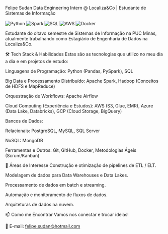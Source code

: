 Felipe Sudan
Data Engineering Intern @ Localiza&Co | Estudante de Sistemas de Informação
<div style="display: inline_block">
<img align="center" alt="Python" src="https://img.shields.io/badge/Python-3776AB?style=for-the-badge&logo=python&logoColor=white" />
<img align="center" alt="Spark" src="https://img.shields.io/badge/Apache%20Spark-E25A1C?style=for-the-badge&logo=apache-spark&logoColor=white" />
<img align="center" alt="SQL" src="https://img.shields.io/badge/SQL-4479A1?style=for-the-badge&logo=postgresql&logoColor=white" />
<img align="center" alt="AWS" src="https://img.shields.io/badge/AWS-232F3E?style=for-the-badge&logo=amazon-aws&logoColor=white" />
<img align="center" alt="Docker" src="https://img.shields.io/badge/Docker-2496ED?style=for-the-badge&logo=docker&logoColor=white" />
</div>


Estudante do oitavo semestre de Sistemas de Informação na PUC Minas, atualmente trabalhando como Estagiário de Engenharia de Dados na Localiza&Co.


🛠️ Tech Stack & Habilidades
Estas são as tecnologias que utilizo no meu dia a dia e em projetos de estudo:

Linguagens de Programação: Python (Pandas, PySpark), SQL

Big Data e Processamento Distribuído: Apache Spark, Hadoop (Conceitos de HDFS e MapReduce)

Orquestração de Workflows: Apache Airflow

Cloud Computing (Experiência e Estudos): AWS (S3, Glue, EMR), Azure (Data Lake, Databricks), GCP (Cloud Storage, BigQuery)

Bancos de Dados:

Relacionais: PostgreSQL, MySQL, SQL Server

NoSQL: MongoDB

Ferramentas e Outros: Git, GitHub, Docker, Metodologias Ágeis (Scrum/Kanban)

🔭 Áreas de Interesse
Construção e otimização de pipelines de ETL / ELT.

Modelagem de dados para Data Warehouses e Data Lakes.

Processamento de dados em batch e streaming.

Automação e monitoramento de fluxos de dados.

Arquiteturas de dados na nuvem.

📫 Como me Encontrar
Vamos nos conectar e trocar ideias!

📧 E-mail: felipe.sudan@hotmail.com
